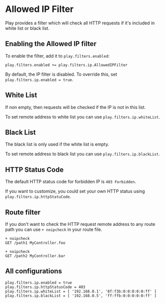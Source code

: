 <!--- Copyright (C) from 2022 The Play Framework Contributors <https://github.com/playframework>, 2011-2021 Lightbend Inc. <https://www.lightbend.com> -->

# Allowed IP Filter

Play provides a filter which will check all HTTP requests if it's included in white list or black list. 

## Enabling the Allowed IP filter

To enable the filter, add it to `play.filters.enabled`:

```
play.filters.enabled += play.filters.ip.AllowedIPFilter
```

By default, the IP filter is disabled. To override this, set `play.filters.ip.enabled = true`.

## White List

If non empty, then requests will be checked if the IP is not in this list.

To set remote address to white list you can use `play.filters.ip.whiteList`.

## Black List

The black list is only used if the white list is empty.

To set remote address to black list you can use `play.filters.ip.blackList`.

## HTTP Status Code

The default HTTP status code for forbidden IP is `403 Forbidden`.

If you want to customize, you could set your own HTTP status using `play.filters.ip.httpStatuCode`.

## Route filter

If you don't want to check the HTTP request remote address to any route path you can use `+ noipcheck` in your route file.

```
+ noipcheck
GET /path1 MyController.foo

+ noipcheck
GET /path2 MyController.bar     
```

## All configurations

```
play.filters.ip.enabled = true
play.filters.ip.httpStatusCode = 403
play.filters.ip.whiteList = [ '192.168.0.1', '8f:f3b:0:0:0:0:0:ff' ]
play.filters.ip.blackList = [ '192.168.0.5', 'ff:ffb:0:0:0:0:0:ff' ]
```
